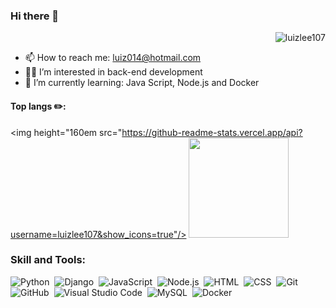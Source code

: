 ### Hi there 👋
<p align="right"> <img src="https://komarev.com/ghpvc/?username=luizlee107&label=Profile%20views&color=0e75b6&style=flat" alt="luizlee107" /> </p>

- 📫 How to reach me: luiz014@hotmail.com
- 👨‍💻 I’m interested in back-end development
- 🌱 I’m currently learning: Java Script, Node.js and Docker
   

<!-- <img src="https://cdn.jsdelivr.net/gh/devicons/devicon/icons/linux/linux-original.svg" width="40" height="40"/> -->


<h4 align="left">Top langs ✏️:</h4>

 <div>

<img height="160em src="https://github-readme-stats.vercel.app/api?username=luizlee107&show_icons=true"/>
   <img height="160em" src="https://github-readme-stats.vercel.app/api/top-langs/?username=luizlee107&layout=compact&langs_count=6&theme=merko"/>
</div>


### Skill and Tools: 
![Python](https://img.shields.io/badge/Python-14354C?style=flat&logo=python)&nbsp;
![Django](https://img.shields.io/badge/Django-092E20?style=flat&logo=django)&nbsp;
![JavaScript](https://img.shields.io/badge/-JavaScript-05122A?style=flat&logo=javascript)&nbsp;
![Node.js](https://img.shields.io/badge/-Node.js-05122A?style=flat&logo=node.js)&nbsp;
![HTML](https://img.shields.io/badge/-HTML-05122A?style=flat&logo=HTML5)&nbsp;
![CSS](https://img.shields.io/badge/-CSS-05122A?style=flat&logo=CSS3&logoColor=1572B6)&nbsp;
![Git](https://img.shields.io/badge/-Git-05122A?style=flat&logo=git)&nbsp;
![GitHub](https://img.shields.io/badge/-GitHub-05122A?style=flat&logo=github)&nbsp;
![Visual Studio Code](https://img.shields.io/badge/-Visual%20Studio%20Code-05122A?style=flat&logo=visual-studio-code&logoColor=007ACC)&nbsp;
![MySQL](https://img.shields.io/badge/-MySQL-05122A?style=flat&logo=MySQL)&nbsp;
![Docker](https://img.shields.io/badge/Docker-2496ED?style=flat&logo=docker)&nbsp;

